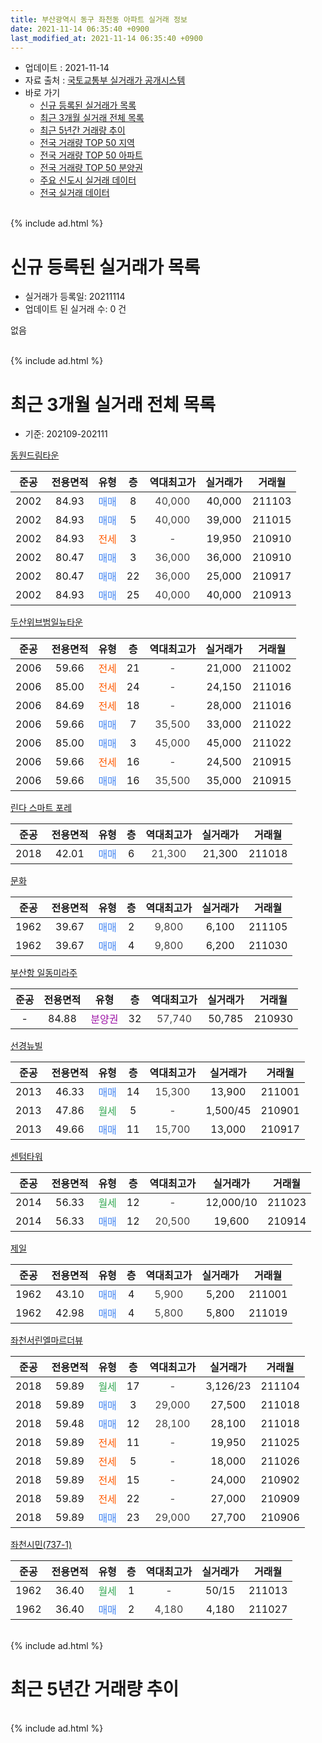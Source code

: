 ```yaml
---
title: 부산광역시 동구 좌천동 아파트 실거래 정보
date: 2021-11-14 06:35:40 +0900
last_modified_at: 2021-11-14 06:35:40 +0900
---
```


* 업데이트 : 2021-11-14
* 자료 출처 : [국토교통부 실거래가 공개시스템](http://rt.molit.go.kr)
* 바로 가기
    * [신규 등록된 실거래가 목록](#신규-등록된-실거래가-목록)
    * [최근 3개월 실거래 전체 목록](#최근-3개월-실거래-전체-목록)
    * [최근 5년간 거래량 추이](#최근-5년간-거래량-추이)
    * [전국 거래량 TOP 50 지역](https://inasie.github.io/apt-trade-info/최근-3개월-전국에서-가장-거래가-많이-발생한-지역)
    * [전국 거래량 TOP 50 아파트](https://inasie.github.io/apt-trade-info/최근-3개월-전국에서-가장-거래가-많이-발생한-아파트)
    * [전국 거래량 TOP 50 분양권](https://inasie.github.io/apt-trade-info/최근-3개월-전국에서-가장-거래가-많이-발생한-분양권)
    * [주요 신도시 실거래 데이터](https://inasie.github.io/apt-trade-info/주요-신도시)
    * [전국 실거래 데이터](https://inasie.github.io/apt-trade-info/전국)
<br>
{% include ad.html %}
<br>

# 신규 등록된 실거래가 목록
* 실거래가 등록일: 20211114
* 업데이트 된 실거래 수: 0 건

없음

<br>
{% include ad.html %}
<br>

# 최근 3개월 실거래 전체 목록
* 기준: 202109-202111


[동원드림타운](https://search.naver.com/search.naver?query=%EB%B6%80%EC%82%B0%EA%B4%91%EC%97%AD%EC%8B%9C+%EB%8F%99%EA%B5%AC+%EC%A2%8C%EC%B2%9C%EB%8F%99+%EB%8F%99%EC%9B%90%EB%93%9C%EB%A6%BC%ED%83%80%EC%9A%B4)

|준공|전용면적|유형|층|역대최고가|실거래가|거래월|
|:---:|:---:|:---:|:---:|:---:|:---:|:---:|
|2002|84.93|<span style="color:#4285f3">매매</span>|8|<span style="color:#444444">40,000</span>|40,000|211103|
|2002|84.93|<span style="color:#4285f3">매매</span>|5|<span style="color:#444444">40,000</span>|39,000|211015|
|2002|84.93|<span style="color:#ff5a00">전세</span>|3|<span style="color:#444444">-</span>|19,950|210910|
|2002|80.47|<span style="color:#4285f3">매매</span>|3|<span style="color:#444444">36,000</span>|36,000|210910|
|2002|80.47|<span style="color:#4285f3">매매</span>|22|<span style="color:#444444">36,000</span>|25,000|210917|
|2002|84.93|<span style="color:#4285f3">매매</span>|25|<span style="color:#444444">40,000</span>|40,000|210913|

[두산위브범일뉴타운](https://search.naver.com/search.naver?query=%EB%B6%80%EC%82%B0%EA%B4%91%EC%97%AD%EC%8B%9C+%EB%8F%99%EA%B5%AC+%EC%A2%8C%EC%B2%9C%EB%8F%99+%EB%91%90%EC%82%B0%EC%9C%84%EB%B8%8C%EB%B2%94%EC%9D%BC%EB%89%B4%ED%83%80%EC%9A%B4)

|준공|전용면적|유형|층|역대최고가|실거래가|거래월|
|:---:|:---:|:---:|:---:|:---:|:---:|:---:|
|2006|59.66|<span style="color:#ff5a00">전세</span>|21|<span style="color:#444444">-</span>|21,000|211002|
|2006|85.00|<span style="color:#ff5a00">전세</span>|24|<span style="color:#444444">-</span>|24,150|211016|
|2006|84.69|<span style="color:#ff5a00">전세</span>|18|<span style="color:#444444">-</span>|28,000|211016|
|2006|59.66|<span style="color:#4285f3">매매</span>|7|<span style="color:#444444">35,500</span>|33,000|211022|
|2006|85.00|<span style="color:#4285f3">매매</span>|3|<span style="color:#444444">45,000</span>|45,000|211022|
|2006|59.66|<span style="color:#ff5a00">전세</span>|16|<span style="color:#444444">-</span>|24,500|210915|
|2006|59.66|<span style="color:#4285f3">매매</span>|16|<span style="color:#444444">35,500</span>|35,000|210915|

[린다 스마트 포레](https://search.naver.com/search.naver?query=%EB%B6%80%EC%82%B0%EA%B4%91%EC%97%AD%EC%8B%9C+%EB%8F%99%EA%B5%AC+%EC%A2%8C%EC%B2%9C%EB%8F%99+%EB%A6%B0%EB%8B%A4+%EC%8A%A4%EB%A7%88%ED%8A%B8+%ED%8F%AC%EB%A0%88)

|준공|전용면적|유형|층|역대최고가|실거래가|거래월|
|:---:|:---:|:---:|:---:|:---:|:---:|:---:|
|2018|42.01|<span style="color:#4285f3">매매</span>|6|<span style="color:#444444">21,300</span>|21,300|211018|

[문화](https://search.naver.com/search.naver?query=%EB%B6%80%EC%82%B0%EA%B4%91%EC%97%AD%EC%8B%9C+%EB%8F%99%EA%B5%AC+%EC%A2%8C%EC%B2%9C%EB%8F%99+%EB%AC%B8%ED%99%94)

|준공|전용면적|유형|층|역대최고가|실거래가|거래월|
|:---:|:---:|:---:|:---:|:---:|:---:|:---:|
|1962|39.67|<span style="color:#4285f3">매매</span>|2|<span style="color:#444444">9,800</span>|6,100|211105|
|1962|39.67|<span style="color:#4285f3">매매</span>|4|<span style="color:#444444">9,800</span>|6,200|211030|

[부산항 일동미라주](https://search.naver.com/search.naver?query=%EB%B6%80%EC%82%B0%EA%B4%91%EC%97%AD%EC%8B%9C+%EB%8F%99%EA%B5%AC+%EC%A2%8C%EC%B2%9C%EB%8F%99+%EB%B6%80%EC%82%B0%ED%95%AD+%EC%9D%BC%EB%8F%99%EB%AF%B8%EB%9D%BC%EC%A3%BC)

|준공|전용면적|유형|층|역대최고가|실거래가|거래월|
|:---:|:---:|:---:|:---:|:---:|:---:|:---:|
|-|84.88|<span style="color:#9C11A5">분양권</span>|32|<span style="color:#444444">57,740</span>|50,785|210930|

[선경뉴빌](https://search.naver.com/search.naver?query=%EB%B6%80%EC%82%B0%EA%B4%91%EC%97%AD%EC%8B%9C+%EB%8F%99%EA%B5%AC+%EC%A2%8C%EC%B2%9C%EB%8F%99+%EC%84%A0%EA%B2%BD%EB%89%B4%EB%B9%8C)

|준공|전용면적|유형|층|역대최고가|실거래가|거래월|
|:---:|:---:|:---:|:---:|:---:|:---:|:---:|
|2013|46.33|<span style="color:#4285f3">매매</span>|14|<span style="color:#444444">15,300</span>|13,900|211001|
|2013|47.86|<span style="color:#34a853">월세</span>|5|<span style="color:#444444">-</span>|1,500/45|210901|
|2013|49.66|<span style="color:#4285f3">매매</span>|11|<span style="color:#444444">15,700</span>|13,000|210917|

[센텀타워](https://search.naver.com/search.naver?query=%EB%B6%80%EC%82%B0%EA%B4%91%EC%97%AD%EC%8B%9C+%EB%8F%99%EA%B5%AC+%EC%A2%8C%EC%B2%9C%EB%8F%99+%EC%84%BC%ED%85%80%ED%83%80%EC%9B%8C)

|준공|전용면적|유형|층|역대최고가|실거래가|거래월|
|:---:|:---:|:---:|:---:|:---:|:---:|:---:|
|2014|56.33|<span style="color:#34a853">월세</span>|12|<span style="color:#444444">-</span>|12,000/10|211023|
|2014|56.33|<span style="color:#4285f3">매매</span>|12|<span style="color:#444444">20,500</span>|19,600|210914|

[제일](https://search.naver.com/search.naver?query=%EB%B6%80%EC%82%B0%EA%B4%91%EC%97%AD%EC%8B%9C+%EB%8F%99%EA%B5%AC+%EC%A2%8C%EC%B2%9C%EB%8F%99+%EC%A0%9C%EC%9D%BC)

|준공|전용면적|유형|층|역대최고가|실거래가|거래월|
|:---:|:---:|:---:|:---:|:---:|:---:|:---:|
|1962|43.10|<span style="color:#4285f3">매매</span>|4|<span style="color:#444444">5,900</span>|5,200|211001|
|1962|42.98|<span style="color:#4285f3">매매</span>|4|<span style="color:#444444">5,800</span>|5,800|211019|

[좌천서린엘마르더뷰](https://search.naver.com/search.naver?query=%EB%B6%80%EC%82%B0%EA%B4%91%EC%97%AD%EC%8B%9C+%EB%8F%99%EA%B5%AC+%EC%A2%8C%EC%B2%9C%EB%8F%99+%EC%A2%8C%EC%B2%9C%EC%84%9C%EB%A6%B0%EC%97%98%EB%A7%88%EB%A5%B4%EB%8D%94%EB%B7%B0)

|준공|전용면적|유형|층|역대최고가|실거래가|거래월|
|:---:|:---:|:---:|:---:|:---:|:---:|:---:|
|2018|59.89|<span style="color:#34a853">월세</span>|17|<span style="color:#444444">-</span>|3,126/23|211104|
|2018|59.89|<span style="color:#4285f3">매매</span>|3|<span style="color:#444444">29,000</span>|27,500|211018|
|2018|59.48|<span style="color:#4285f3">매매</span>|12|<span style="color:#444444">28,100</span>|28,100|211018|
|2018|59.89|<span style="color:#ff5a00">전세</span>|11|<span style="color:#444444">-</span>|19,950|211025|
|2018|59.89|<span style="color:#ff5a00">전세</span>|5|<span style="color:#444444">-</span>|18,000|211026|
|2018|59.89|<span style="color:#ff5a00">전세</span>|15|<span style="color:#444444">-</span>|24,000|210902|
|2018|59.89|<span style="color:#ff5a00">전세</span>|22|<span style="color:#444444">-</span>|27,000|210909|
|2018|59.89|<span style="color:#4285f3">매매</span>|23|<span style="color:#444444">29,000</span>|27,700|210906|

[좌천시민(737-1)](https://search.naver.com/search.naver?query=%EB%B6%80%EC%82%B0%EA%B4%91%EC%97%AD%EC%8B%9C+%EB%8F%99%EA%B5%AC+%EC%A2%8C%EC%B2%9C%EB%8F%99+%EC%A2%8C%EC%B2%9C%EC%8B%9C%EB%AF%BC%28737-1%29)

|준공|전용면적|유형|층|역대최고가|실거래가|거래월|
|:---:|:---:|:---:|:---:|:---:|:---:|:---:|
|1962|36.40|<span style="color:#34a853">월세</span>|1|<span style="color:#444444">-</span>|50/15|211013|
|1962|36.40|<span style="color:#4285f3">매매</span>|2|<span style="color:#444444">4,180</span>|4,180|211027|


<br>
{% include ad.html %}
<br>

# 최근 5년간 거래량 추이


<div style="width:100%;">
    <canvas id="deal_progress" height="200"></canvas>
</div>

<script>
new Chart(document.getElementById("deal_progress"), {
    type: 'line',
    data: {
        labels: ['201611','201612','201701','201702','201703','201704','201705','201706','201707','201708','201709','201710','201711','201712','201801','201802','201803','201804','201805','201806','201807','201808','201809','201810','201811','201812','201901','201902','201903','201904','201905','201906','201907','201908','201909','201910','201911','201912','202001','202002','202003','202004','202005','202006','202007','202008','202009','202010','202011','202012','202101','202102','202103','202104','202105','202106','202107','202108','202109','202110','202111'],
        datasets: [{
            label: '매매',
            pointRadius: 1,
            data: [6, 6, 3, 7, 5, 9, 6, 9, 9, 10, 7, 6, 16, 6, 6, 3, 6, 5, 11, 18, 12, 11, 9, 14, 6, 7, 4, 4, 1, 5, 24, 14, 10, 4, 3, 40, 43, 19, 13, 22, 20, 10, 20, 23, 17, 10, 26, 24, 36, 19, 7, 17, 13, 32, 28, 5, 5, 10, 8, 11, 2],
            borderColor: "rgba(255, 201, 14, 1)",
            backgroundColor: "rgba(255, 201, 14, 0.5)",
            fill: false,
            lineTension: 0
        },{
            label: '전월세',
            pointRadius: 1,
            data: [2, 2, 3, 3, 1, 2, 2, 6, 5, 1, 1, 4, 1, 1, 3, 3, 3, 3, 3, 6, 5, 17, 14, 13, 14, 9, 9, 1, 4, 6, 9, 4, 7, 2, 5, 11, 4, 2, 7, 6, 4, 4, 9, 5, 10, 14, 6, 7, 5, 12, 6, 5, 10, 11, 17, 5, 3, 6, 5, 7, 1],
            borderColor: "rgba(0, 141, 185, 1)",
            backgroundColor: "rgba(0, 141, 185, 0.5)",
            fill: false,
            lineTension: 0
        }
        ]
    },
    options: {
        responsive: true,
        title: {
            display: false
        },
        tooltips: {
            mode: 'index',
            intersect: false
        },
        hover: {
            mode: 'nearest',
            intersect: true
        },
        scales: {
            xAxes: [{
                display: true,
                scaleLabel: {
                    display: true,
                    labelString: '년/월'
                }
            }],
            yAxes: [{
                display: true,
                ticks: {
                    suggestedMin: 0,
                },
                scaleLabel: {
                    display: true,
                    labelString: '실거래 수'
                }
            }]
        }
    }
});

</script>


<br>
{% include ad.html %}
<br>

